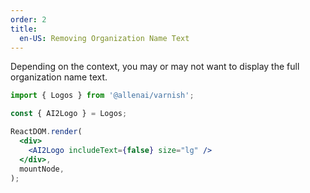 ```yaml
---
order: 2
title:
  en-US: Removing Organization Name Text
---
```


Depending on the context, you may or may not want to display the full organization name text.

```jsx
import { Logos } from '@allenai/varnish';

const { AI2Logo } = Logos;

ReactDOM.render(
  <div>
    <AI2Logo includeText={false} size="lg" />
  </div>,
  mountNode,
);
```
